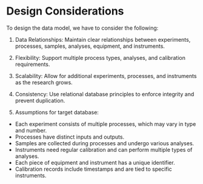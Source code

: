 # Design Considerations

To design the data model, we have to consider the following:

1. Data Relationships: Maintain clear relationships between experiments, processes, samples, analyses, equipment, and instruments.
 
2. Flexibility: Support multiple process types, analyses, and calibration requirements.
 
3. Scalability: Allow for additional experiments, processes, and instruments as the research grows.
 
4. Consistency: Use relational database principles to enforce integrity and prevent duplication.
   
5. Assumptions for target database:
   
 * Each experiment consists of multiple processes, which may vary in type and number.
 * Processes have distinct inputs and outputs.
 * Samples are collected during processes and undergo various analyses.
 * Instruments need regular calibration and can perform multiple types of analyses.
 * Each piece of equipment and instrument has a unique identifier.
 * Calibration records include timestamps and are tied to specific instruments.
